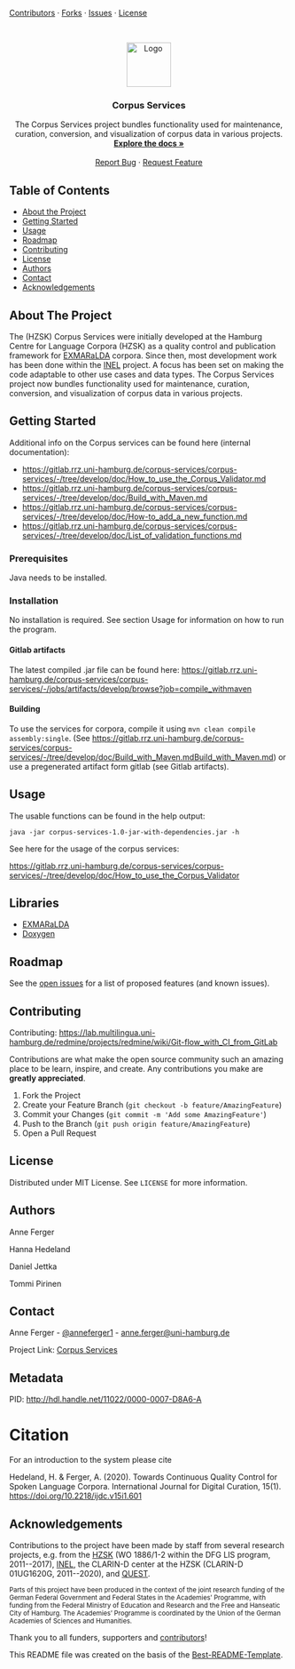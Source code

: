 <!-- PROJECT SHIELDS -->
<!--
*** I'm using markdown "reference style" links for readability.
*** Reference links are enclosed in brackets [ ] instead of parentheses ( ).
*** See the bottom of this document for the declaration of the reference variables
*** for contributors-url, forks-url, etc. This is an optional, concise syntax you may use.
*** https://www.markdownguide.org/basic-syntax/#reference-style-links
-->
[Contributors][contributors-url]
·
[Forks][forks-url]
·
[Issues][issues-url]
·
[License][license-url]

<!-- PROJECT LOGO -->
<br />
<p align="center">
  <a href="https://gitlab.rrz.uni-hamburg.de/corpus-services/corpus-services/-/raw/develop/images/logo.png">
    <img src="https://gitlab.rrz.uni-hamburg.de/corpus-services/corpus-services/-/raw/develop/images/logo.png" alt="Logo" width="80" height="80">
  </a>

  <h3 align="center">Corpus Services</h3>

  <p align="center">
    The Corpus Services project bundles functionality used for maintenance, curation, conversion, and visualization of corpus data in various projects. 
    <br />
    <a href="https://gitlab.rrz.uni-hamburg.de/corpus-services/corpus-services/-/tree/develop/doc"><strong>Explore the docs »</strong></a>
    <br />
    <br />
    <a href="https://gitlab.rrz.uni-hamburg.de/corpus-services/corpus-services/-/issues">Report Bug</a>
    ·
    <a href="https://gitlab.rrz.uni-hamburg.de/corpus-services/corpus-services/-/issues">Request Feature</a>
  </p>
</p>



<!-- TABLE OF CONTENTS -->
## Table of Contents

* [About the Project](#about-the-project)
* [Getting Started](#getting-started)
* [Usage](#usage)
* [Roadmap](#roadmap)
* [Contributing](#contributing)
* [License](#license)
* [Authors](#authors)
* [Contact](#contact)
* [Acknowledgements](#acknowledgements)



<!-- ABOUT THE PROJECT -->
## About The Project

The (HZSK) Corpus Services were initially developed at the Hamburg Centre for Language Corpora (HZSK) as a quality control and publication framework for [EXMARaLDA](https://exmaralda.org/en/) corpora. Since then, most development work has been done within the [INEL](https://inel.corpora.uni-hamburg.de) project. A focus has been set on making the code adaptable to other use cases and data types.
The Corpus Services project now bundles functionality used for maintenance, curation, conversion, and visualization of corpus data in various projects. 

<!-- GETTING STARTED -->
## Getting Started

Additional info on the Corpus services can be found here (internal documentation):
* https://gitlab.rrz.uni-hamburg.de/corpus-services/corpus-services/-/tree/develop/doc/How_to_use_the_Corpus_Validator.md
* https://gitlab.rrz.uni-hamburg.de/corpus-services/corpus-services/-/tree/develop/doc/Build_with_Maven.md
* https://gitlab.rrz.uni-hamburg.de/corpus-services/corpus-services/-/tree/develop/doc/How-to_add_a_new_function.md
* https://gitlab.rrz.uni-hamburg.de/corpus-services/corpus-services/-/tree/develop/doc/List_of_validation_functions.md


### Prerequisites

Java needs to be installed. 


### Installation

No installation is required. See section Usage for information on how to run the program.

#### Gitlab artifacts

The latest compiled .jar file can be found here: 
https://gitlab.rrz.uni-hamburg.de/corpus-services/corpus-services/-/jobs/artifacts/develop/browse?job=compile_withmaven

#### Building

To use the services for corpora, compile it using `mvn clean compile assembly:single`.
(See https://gitlab.rrz.uni-hamburg.de/corpus-services/corpus-services/-/tree/develop/doc/Build_with_Maven.mdBuild_with_Maven.md)
or use a pregenerated artifact form gitlab (see Gitlab artifacts). 

<!-- USAGE EXAMPLES -->
## Usage

The usable functions can be found in the help output:

`java -jar corpus-services-1.0-jar-with-dependencies.jar -h`

See here for the usage of the corpus services:

https://gitlab.rrz.uni-hamburg.de/corpus-services/corpus-services/-/tree/develop/doc/How_to_use_the_Corpus_Validator

<!-- LIBRARIES -->
## Libraries

* [EXMARaLDA](https://github.com/Exmaralda-Org/exmaralda)
* [Doxygen](https://www.doxygen.nl)

<!-- ROADMAP -->
## Roadmap

See the [open issues](https://gitlab.rrz.uni-hamburg.de/corpus-services/corpus-services/-/issues) for a list of proposed features (and known issues).



<!-- CONTRIBUTING -->
## Contributing

Contributing: https://lab.multilingua.uni-hamburg.de/redmine/projects/redmine/wiki/Git-flow_with_CI_from_GitLab

Contributions are what make the open source community such an amazing place to be learn, inspire, and create. Any contributions you make are **greatly appreciated**.

1. Fork the Project
2. Create your Feature Branch (`git checkout -b feature/AmazingFeature`)
3. Commit your Changes (`git commit -m 'Add some AmazingFeature'`)
4. Push to the Branch (`git push origin feature/AmazingFeature`)
5. Open a Pull Request



<!-- LICENSE -->
## License

Distributed under MIT License. See `LICENSE` for more information.


<!-- AUTHORS -->
## Authors

Anne Ferger

Hanna Hedeland

Daniel Jettka

Tommi Pirinen

<!-- CONTACT -->
## Contact

Anne Ferger - [@anneferger1](https://twitter.com/anneferger1) - anne.ferger@uni-hamburg.de

Project Link: [Corpus Services](https://gitlab.rrz.uni-hamburg.de/corpus-services/corpus-services)


## Metadata

PID: http://hdl.handle.net/11022/0000-0007-D8A6-A

# Citation

For an introduction to the system please cite 

Hedeland, H. & Ferger, A. (2020). Towards Continuous Quality Control for Spoken Language Corpora. International Journal for Digital Curation, 15(1). https://doi.org/10.2218/ijdc.v15i1.601 

[comment]: # (for more recent information please refer to ...)


<!-- ACKNOWLEDGEMENTS -->
## Acknowledgements

Contributions to the project have been made by staff from several research projects, e.g. from the [HZSK](https://corpora.uni-hamburg.de) (WO 1886/1-2 within the DFG LIS program, 2011--2017), [INEL](https://inel.corpora.uni-hamburg.de), the CLARIN-D center at the HZSK (CLARIN-D 01UG1620G, 2011--2020), and [QUEST](https://www.slm.uni-hamburg.de/ifuu/forschung/forschungsprojekte/quest.html).

<sub>Parts of this project have been produced in the context of the joint research funding of the German Federal Government and Federal States in the Academies’ Programme, with funding from the Federal Ministry of Education and Research and the Free and Hanseatic City of Hamburg. The Academies’ Programme is coordinated by the Union of the German Academies of Sciences and Humanities.</sub>

Thank you to all funders, supporters and [contributors](contributors-url)!

This README file was created on the basis of the [Best-README-Template](https://github.com/othneildrew/Best-README-Template/blob/master/README.md).



<!-- MARKDOWN LINKS & IMAGES -->
<!-- https://www.markdownguide.org/basic-syntax/#reference-style-links -->
[contributors-shield]: https://img.shields.io/github/contributors/othneildrew/Best-README-Template.svg?style=flat-square
[contributors-url]: https://gitlab.rrz.uni-hamburg.de/corpus-services/corpus-services/-/graphs/develop
[forks-url]: https://gitlab.rrz.uni-hamburg.de/corpus-services/corpus-services/-/forks
[issues-url]: https://gitlab.rrz.uni-hamburg.de/corpus-services/corpus-services/-/issues
[license-url]: https://gitlab.rrz.uni-hamburg.de/corpus-services/corpus-services/-/blob/develop/LICENSE

